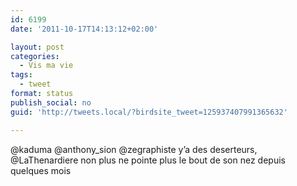 ```yaml
---
id: 6199
date: '2011-10-17T14:13:12+02:00'

layout: post
categories:
  - Vis ma vie
tags:
  - tweet
format: status
publish_social: no
guid: 'http://tweets.local/?birdsite_tweet=125937407991365632'

---
```


@kaduma @anthony\_sion @zegraphiste y’a des deserteurs, @LaThenardiere non plus ne pointe plus le bout de son nez depuis quelques mois